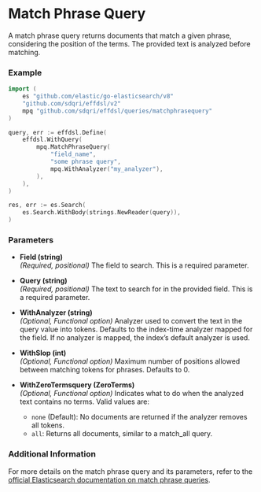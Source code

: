 # Match Phrase Query

A match phrase query returns documents that match a given phrase, considering the position of the terms. The provided text is analyzed before matching.

### Example

```go
import (
	es "github.com/elastic/go-elasticsearch/v8"
	"github.com/sdqri/effdsl/v2"
	mpq "github.com/sdqri/effdsl/queries/matchphrasequery"
)

query, err := effdsl.Define(
    effdsl.WithQuery(
        mpq.MatchPhraseQuery(
            "field_name",
            "some phrase query",
            mpq.WithAnalyzer("my_analyzer"),
        ),
    ),
)

res, err := es.Search(
    es.Search.WithBody(strings.NewReader(query)),
)
```

### Parameters

*   **Field (string)**  
    _(Required, positional)_ The field to search. This is a required parameter.

*   **Query (string)**  
    _(Required, positional)_ The text to search for in the provided field. This is a required parameter.

*   **WithAnalyzer (string)**  
    _(Optional, Functional option)_ Analyzer used to convert the text in the query value into tokens. Defaults to the index-time analyzer mapped for the field. If no analyzer is mapped, the index’s default analyzer is used.

*   **WithSlop (int)**  
    _(Optional, Functional option)_ Maximum number of positions allowed between matching tokens for phrases. Defaults to 0.

*   **WithZeroTermsquery (ZeroTerms)**  
    _(Optional, Functional option)_ Indicates what to do when the analyzed text contains no terms. Valid values are:
    * `none` (Default): No documents are returned if the analyzer removes all tokens.
    * `all`: Returns all documents, similar to a match_all query.

### Additional Information

For more details on the match phrase query and its parameters, refer to the [official Elasticsearch documentation on match phrase queries](https://www.elastic.co/guide/en/elasticsearch/reference/current/query-dsl-match-query-phrase.html).

